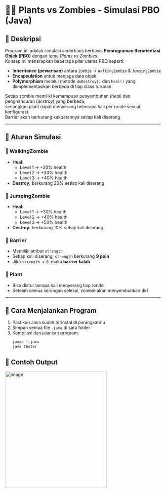 # 🧟‍♂️ Plants vs Zombies - Simulasi PBO (Java)

## 📘 Deskripsi
Program ini adalah simulasi sederhana berbasis **Pemrograman Berorientasi Objek (PBO)** dengan tema *Plants vs Zombies*.  
Konsep ini menerapkan beberapa pilar utama PBO seperti:
- **Inheritance (pewarisan)** antara `Zombie` → `WalkingZombie` & `JumpingZombie`
- **Encapsulation** untuk menjaga data objek
- **Polymorphism** melalui metode `doDestroy()` dan `heal()` yang diimplementasikan berbeda di tiap class turunan  

Setiap zombie memiliki kemampuan penyembuhan (*heal*) dan penghancuran (*destroy*) yang berbeda,  
sedangkan plant dapat menyerang beberapa kali per ronde sesuai konfigurasi.  
Barrier akan berkurang kekuatannya setiap kali diserang.

---

## 🧩 Aturan Simulasi

### 🧟 WalkingZombie
- **Heal:**
  - Level 1 → +20% health  
  - Level 2 → +30% health  
  - Level 3 → +40% health  
- **Destroy:** berkurang 20% setiap kali diserang  

### 🦘 JumpingZombie
- **Heal:**
  - Level 1 → +30% health  
  - Level 2 → +40% health  
  - Level 3 → +50% health  
- **Destroy:** berkurang 10% setiap kali diserang  

### 🧱 Barrier
- Memiliki atribut `strength`  
- Setiap kali diserang, `strength` berkurang **9 poin**  
- Jika `strength ≤ 0`, maka **barrier kalah**

### 🌿 Plant
- Bisa diatur berapa kali menyerang tiap ronde  
- Setelah semua serangan selesai, zombie akan menyembuhkan diri  

---

## 🚀 Cara Menjalankan Program
1. Pastikan Java sudah terinstal di perangkatmu  
2. Simpan semua file `.java` di satu folder  
3. Kompilasi dan jalankan program:
   ```bash
   javac *.java
   java Tester

## 📸 Contoh Output
<img width="329" height="378" alt="image" src="https://github.com/user-attachments/assets/e6388d30-36c2-4e97-b7f3-24c78b396429" />



